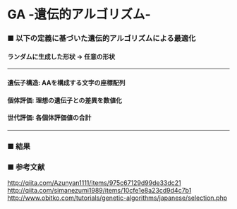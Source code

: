 # GA -遺伝的アルゴリズム-

### ■ 以下の定義に基づいた遺伝的アルゴリズムによる最適化
#### ランダムに生成した形状 -> 任意の形状

***
#### 遺伝子構造: AAを構成する文字の座標配列
#### 個体評価: 理想の遺伝子との差異を数値化
#### 世代評価: 各個体評価値の合計
***

### ■ 結果

### ■ 参考文献
<http://qiita.com/Azunyan1111/items/975c67129d99de33dc21>
<http://qiita.com/simanezumi1989/items/10cfe1e8a23cd9d4c7b1>
<http://www.obitko.com/tutorials/genetic-algorithms/japanese/selection.php>